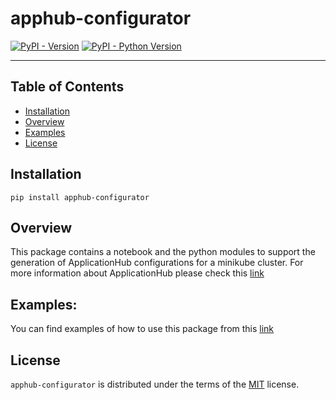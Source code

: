 # apphub-configurator

[![PyPI - Version](https://img.shields.io/pypi/v/apphub-configurator.svg)](https://pypi.org/project/apphub-configurator)
[![PyPI - Python Version](https://img.shields.io/pypi/pyversions/apphub-configurator.svg)](https://pypi.org/project/apphub-configurator)

-----

## Table of Contents

- [Installation](#installation)
- [Overview](#overview)
- [Examples](#Examples)
- [License](#license)

## Installation

```console
pip install apphub-configurator
```
## Overview
This package contains a notebook and the python modules to support the generation of ApplicationHub configurations for a minikube cluster. For more information about ApplicationHub please check this [link](https://github.com/EOEPCA/application-hub-context)

## Examples:
You can find examples of how to use this package from this [link](https://github.com/EOEPCA/application-hub-context/tree/main/config-generator/apphub-configurator/examples)
## License

`apphub-configurator` is distributed under the terms of the [MIT](https://spdx.org/licenses/MIT.html) license.
